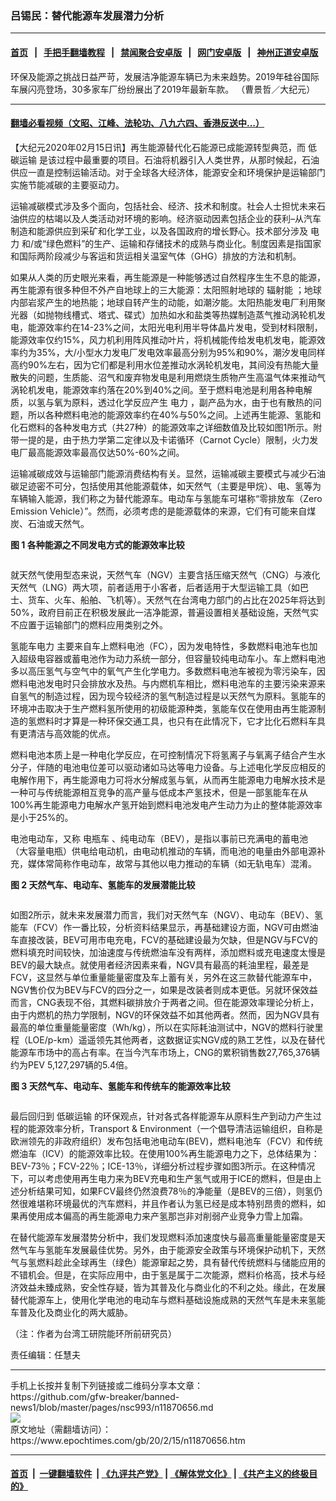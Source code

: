 ### 吕锡民：替代能源车发展潜力分析
------------------------

#### [首页](https://github.com/gfw-breaker/banned-news1/blob/master/README.md) &nbsp;&nbsp;|&nbsp;&nbsp; [手把手翻墙教程](https://github.com/gfw-breaker/guides/wiki) &nbsp;&nbsp;|&nbsp;&nbsp; [禁闻聚合安卓版](https://github.com/gfw-breaker/bn-android) &nbsp;&nbsp;|&nbsp;&nbsp; [网门安卓版](https://github.com/oGate2/oGate) &nbsp;&nbsp;|&nbsp;&nbsp; [神州正道安卓版](https://github.com/SzzdOgate/update) 



<div><img alt="" class="aligncenter wp-post-image" src="https://i.epochtimes.com/assets/uploads/2019/03/1903090105072783-600x400.jpg"/>
<div class="red16 caption">
 环保及能源之挑战日益严苛，发展洁净能源车辆已为未来趋势。2019年硅谷国际车展闪亮登场，30多家车厂纷纷展出了2019年最新车款。 （曹景哲／大纪元）
</div>
</div><hr/>

#### [翻墙必看视频（文昭、江峰、法轮功、八九六四、香港反送中...）](https://github.com/gfw-breaker/banned-news1/blob/master/pages/link3.md)

<div><p>
 【大纪元2020年02月15日讯】再生能源替代化石能源已成能源转型典范，而
 <ok href="https://www.epochtimes.com/gb/tag/%E4%BD%8E%E7%A2%B3%E8%BF%90%E8%BE%93.html">
  低碳运输
 </ok>
 是该过程中最重要的项目。石油将机器引入人类世界，从那时候起，石油供应一直是控制运输活动。对于全球各大经济体，能源安全和环境保护是运输部门实施节能减碳的主要驱动力。
</p>
<p>
 运输减碳模式涉及多个面向，包括社会、经济、技术和制度。社会人士担忧未来石油供应的枯竭以及人类活动对环境的影响。经济驱动因素包括企业的获利–从汽车制造和能源供应到采矿和化学工业，以及各国政府的增长野心。技术部分涉及
 <ok href="https://www.epochtimes.com/gb/tag/%E7%94%B5%E5%8A%9B.html">
  电力
 </ok>
 和/或“绿色燃料”的生产、运输和存储技术的成熟与商业化。制度因素是指国家和国际两阶段减少与客运和货运相关温室气体（GHG）排放的方法和机制。
</p>
<p>
 如果从人类的历史眼光来看，再生能源是一种能够透过自然程序生生不息的能源，再生能源有很多种但不外产自地球上的三大能源：太阳照射地球的
 <ok href="https://www.epochtimes.com/gb/tag/%E8%BE%90%E5%B0%84%E8%83%BD.html">
  辐射能
 </ok>
 ；地球内部岩浆产生的地热能；地球自转产生的动能，如潮汐能。太阳热能发电厂利用聚光器（如抛物线槽式、塔式、碟式）加热如水和盐类等热媒制造蒸气推动涡轮机发电，能源效率约在14-23%之间，太阳光电利用半导体晶片发电，受到材料限制，能源效率仅约15%，风力机利用阵风推动叶片，将机械能传给发电机发电，能源效率约为35%，大/小型水力发电厂发电效率最高分别为95%和90%，潮汐发电同样高约90%左右，因为它们都是利用水位差推动水涡轮机发电，其间没有热能大量散失的问题，生质能、沼气和废弃物发电是利用燃烧生质物产生高温气体来推动气涡轮机发电，能源效率约落在20%到40%之间。至于燃料电池是利用各种电解质，以氢与氧为原料，透过化学反应产生
 <ok href="https://www.epochtimes.com/gb/tag/%E7%94%B5%E5%8A%9B.html">
  电力
 </ok>
 ，副产品为水，由于也有散热的问题，所以各种燃料电池的能源效率约在40%与50%之间。上述再生能源、氢能和化石燃料的各种发电方式（共27种）的能源效率之详细数值及比较如图1所示。附带一提的是，由于热力学第二定律以及卡诺循环（Carnot Cycle）限制，火力发电厂最高能源效率最高仅达50%-60%之间。
</p>
<p>
 运输减碳成效与运输部门能源消费结构有关。显然，运输减碳主要模式与减少石油碳足迹密不可分，包括使用其他能源载体，如天然气（主要是甲烷）、电、氢等为车辆输入能源，我们称之为替代能源车。电动车与氢能车可堪称“零排放车（Zero Emission Vehicle）”。然而，必须考虑的是能源载体的来源，它们有可能来自煤炭、石油或天然气。
</p>
<p>
 <strong>
  图
 </strong>
 <strong>
  1
 </strong>
 <strong>
  各种能源之不同发电方式的能源效率比较
 </strong>
</p>
<p>
 <ok href="http://i.epochtimes.com/assets/uploads/2020/02/9ae375ff612ab645ad35c855c3b6458c.gif">
  <img alt="" class="aligncenter wp-image-11870693 size-medium" src="http://i.epochtimes.com/assets/uploads/2020/02/9ae375ff612ab645ad35c855c3b6458c-450x329.gif"/>
 </ok>
</p>
<p>
 就天然气使用型态来说，天然气车（NGV）主要含括压缩天然气（CNG）与液化天然气（LNG）两大项，前者适用于小客者，后者适用于大型运输工具（如巴士、货车、火车、船舶、飞机等）。天然气在台湾电力部门的占比在2025年将达到50%，政府目前正在积极发展此一洁净能源，普遍设置相关基础设施，天然气实不应置于运输部门的燃料应用类别之外。
</p>
<p>
 <ok href="https://www.epochtimes.com/gb/tag/%E6%B0%A2%E8%83%BD%E8%BD%A6%E7%94%B5%E5%8A%9B.html">
  氢能车电力
 </ok>
 主要来自车上燃料电池（FC），因为发电特性，多数燃料电池车也加入超级电容器或蓄电池作为动力系统一部分，但容量较纯电动车小。车上燃料电池多以高压氢气与空气中的氧气产生化学电力。多数燃料电池车被视为零污染车，因燃料电池发电时只会排放水及热。与内燃机车相比，燃料电池车的主要污染来源来自氢气的制造过程，因为现今较经济的氢气制造过程是以天然气为原料。氢能车的环境冲击取决于生产燃料氢所使用的初级能源种类，氢能车仅在使用由再生能源制造的氢燃料时才算是一种环保交通工具，也只有在此情况下，它才比化石燃料车具有更清洁与高效能的优点。
</p>
<p>
 燃料电池本质上是一种电化学反应，在可控制情况下将氢离子与氧离子结合产生水分子，伴随的电池电位差可以驱动诸如马达等电力设备。与上述电化学反应相反的电解作用下，再生能源电力可将水分解成氢与氧，从而再生能源电力电解水技术是一种可与传统能源相互竞争的高产量与低成本产氢技术，但是一部氢能车在从100%再生能源电力电解水产氢开始到燃料电池发电产生动力为止的整体能源效率是小于25%的。
</p>
<p>
 电池电动车，又称
 <ok href="https://www.epochtimes.com/gb/tag/%E7%94%B5%E7%93%B6%E8%BD%A6.html">
  电瓶车
 </ok>
 、纯电动车（BEV），是指以事前已充满电的蓄电池（大容量电瓶）供电给电动机，由电动机推动的车辆，而电池的电量由外部电源补充，媒体常简称作电动车，故常与其他以电力推动的车辆（如无轨电车）混淆。
</p>
<p>
 <strong>
  图
 </strong>
 <strong>
  2
 </strong>
 <strong>
  天然气车、电动车、氢能车的发展潜能比较
 </strong>
</p>
<p>
 <ok href="http://i.epochtimes.com/assets/uploads/2020/02/ad41f681e8a4f1c955879a5bb05bf283.gif">
  <img alt="" class="aligncenter wp-image-11870702 size-medium" src="http://i.epochtimes.com/assets/uploads/2020/02/ad41f681e8a4f1c955879a5bb05bf283-450x450.gif"/>
 </ok>
</p>
<p>
 如图2所示，就未来发展潜力而言，我们对天然气车（NGV）、电动车（BEV）、氢能车（FCV）作一番比较，分析资料结果显示，再基础建设方面，NGV可由燃油车直接改装，BEV可用市电充电，FCV的基础建设最为欠缺，但是NGV与FCV的燃料填充时间较快，加油速度与传统燃油车没有两样，添加燃料或充电速度太慢是BEV的最大缺点。就使用者经济因素来看，NGV具有最高的耗油里程，最差是FCV，这显然与单位重量能量密度及车上蓄有关，另外在这三款替代能源车中，NGV售价仅为BEV与FCV的四分之一，如果是改装者则成本更低。另就环保效益而言，CNG表现不俗，其燃料碳排放介于两者之间。但在能源效率理论分析上，由于内燃机的热力学限制，NGV的环保效益不如其他两者。然而，因为NGV具有最高的单位重量能量密度（Wh/kg），所以在实际耗油测试中，NGV的燃料行驶里程（LOE/p-km）遥遥领先其他两者，这数据证实NGV成的熟工艺性，以及在替代能源车市场中的高占有率。在当今汽车市场上，CNG的累积销售数27,765,376辆约为PEV 5,127,297辆的5.4倍。
</p>
<p>
 <strong>
  图
 </strong>
 <strong>
  3
 </strong>
 <strong>
  天然气车、电动车、氢能车和传统车的能源效率比较
 </strong>
</p>
<p>
 <ok href="http://i.epochtimes.com/assets/uploads/2020/02/50ea7bb5792197134f57577f681634c3.gif">
  <img alt="" class="aligncenter wp-image-11870707 size-medium" src="http://i.epochtimes.com/assets/uploads/2020/02/50ea7bb5792197134f57577f681634c3-450x491.gif"/>
 </ok>
</p>
<p>
 最后回归到
 <ok href="https://www.epochtimes.com/gb/tag/%E4%BD%8E%E7%A2%B3%E8%BF%90%E8%BE%93.html">
  低碳运输
 </ok>
 的环保观点，针对各式各样能源车从原料生产到动力产生过程的能源效率分析，Transport &amp; Environment（一个倡导清洁运输组织，自称是欧洲领先的非政府组织）发布包括电池电动车(BEV)，燃料电池车（FCV）和传统燃油车（ICV）的能源效率比较。在使用100%再生能源电力之下，总体结果为：BEV-73％；FCV-22％；ICE-13％，详细分析过程步骤如图3所示。在这种情况下，可以考虑使用再生电力来为BEV充电和生产氢气或用于ICE的燃料，但是由上述分析结果可知，如果FCV最终仍然浪费78％的净能量（是BEV的三倍），则氢仍然很难堪称环境最优的汽车燃料，并且作者认为氢已经是成本特别昂贵的燃料，如果再使用成本偏高的再生能源电力来产氢那岂非对削弱产业竞争力雪上加霜。
</p>
<p>
 在替代能源车发展潜势分析中，我们发现燃料添加速度快与最高重量能量密度是天然气车与氢能车发展最佳优势。另外，由于能源安全政策与环境保护动机下，天然气与氢燃料趁此全球再生（绿色）能源窜起之势，具有替代传统燃料与储能应用的不错机会。但是，在实际应用中，由于氢是属于二次能源，燃料价格高，技术与经济效益未臻成熟，安全性存疑，皆为其普及化与商业化的不利之处。缘此，在发展替代能源车上，使用化学电池的电动车与燃料基础设施成熟的天然气车是未来氢能车普及化及商业化的两大威胁。
</p>
<p>
 （注：作者为台湾工研院能环所前研究员）
</p>
<p>
 责任编辑：任慧夫
</p>
</div>
<hr/>
手机上长按并复制下列链接或二维码分享本文章：<br/>
https://github.com/gfw-breaker/banned-news1/blob/master/pages/nsc993/n11870656.md <br/>
<a href='https://github.com/gfw-breaker/banned-news1/blob/master/pages/nsc993/n11870656.md'><img src='https://github.com/gfw-breaker/banned-news1/blob/master/pages/nsc993/n11870656.md.png'/></a> <br/>
原文地址（需翻墙访问）：https://www.epochtimes.com/gb/20/2/15/n11870656.htm


------------------------
#### [首页](https://github.com/gfw-breaker/banned-news1/blob/master/README.md) &nbsp;|&nbsp; [一键翻墙软件](https://github.com/gfw-breaker/nogfw/blob/master/README.md) &nbsp;| [《九评共产党》](https://github.com/gfw-breaker/9ping.md/blob/master/README.md#九评之一评共产党是什么) | [《解体党文化》](https://github.com/gfw-breaker/jtdwh.md/blob/master/README.md) | [《共产主义的终极目的》](https://github.com/gfw-breaker/gczydzjmd.md/blob/master/README.md)


<img src='http://gfw-breaker.win/banned-news/pages/nsc993/n11870656.md' width='0px' height='0px'/>